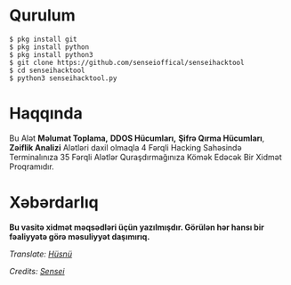 # Qurulum

`$ pkg install git` <br/>
`$ pkg install python` <br/>
`$ pkg install python3` <br/>
`$ git clone https://github.com/senseioffical/senseihacktool` <br/>
`$ cd senseihacktool` <br/>
`$ python3 senseihacktool.py`

# Haqqında

Bu Alət **Məlumat Toplama,** **DDOS Hücumları,** **Şifrə Qırma Hücumları**,
**Zəiflik Analizi** Alətləri daxil olmaqla 4 Fərqli Hacking Sahəsində
Terminalınıza 35 Fərqli Alətlər Quraşdırmağınıza Kömək Edəcək Bir Xidmət Proqramıdır.

# Xəbərdarlıq

**Bu vasitə xidmət məqsədləri üçün yazılmışdır. Görülən hər hansı bir fəaliyyətə görə məsuliyyət daşımırıq.**

_Translate: [Hüsnü](t.me/husnuehedov)_

_Credits: [Sensei](t.me/@sensei)_
